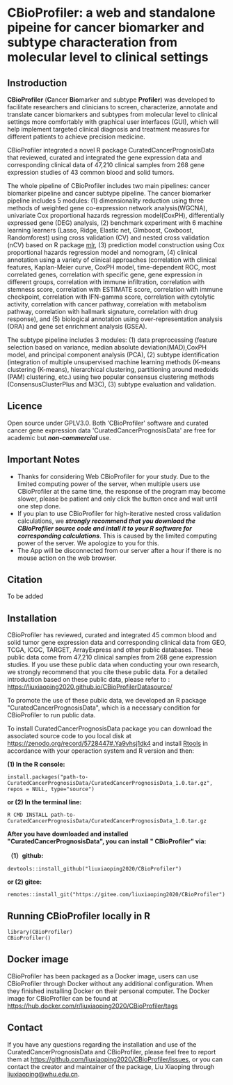 # CBioProfiler: a web and standalone pipeine for cancer biomarker and subtype characteration from molecular level to clinical settings

## Instroduction

**CBioProfiler** (**C**ancer **Bio**marker and subtype **Profiler**) was developed to facilitate researchers and clinicians to screen, characterize, annotate and translate cancer biomarkers and subtypes from molecular level to clinical settings more comfortably with graphical user interfaces (GUI), which will help implement targeted clinical diagnosis and treatment measures for different patients to achieve precision medicine.

CBioProfiler integrated a novel R package CuratedCancerPrognosisData that reviewed, curated and integrated the gene expression data and corresponding clinical data of 47,210 clinical samples from 268 gene expression studies of 43 common blood and solid tumors.

The whole pipeline of CBioProfiler includes two main pipelines: cancer biomarker pipeline and cancer subtype pipeline. The cancer biomarker pipeline includes 5 modules: (1) dimensionality reduction using three methods of weighted gene co-expression network analysis(WGCNA), univariate Cox proportional hazards regression model(CoxPH), differentially expressed gene (DEG) analysis, (2) benchmark experiment with 6 machine learning learners (Lasso, Ridge, Elastic net, Glmboost, Coxboost, Randomforest) using cross validation (CV) and nested cross validation (nCV) based on R package [mlr](https://cran.r-project.org/web/packages/mlr/index.html), (3) prediction model construction using Cox proportional hazards regression model and nomogram, (4) clinical annotation using a variety of clinical approaches (correlation with clinical features, Kaplan-Meier curve, CoxPH model, time-dependent ROC, most correlated genes, correlation with specific gene, gene expression in different groups, correlation with immune infiltration, correlation with stemness score, correlation with ESTIMATE score, correlation with immune checkpoint, correlation with IFN-gamma score, correlation with cytolytic activity, correlation with cancer pathway, correlation with metabolism pathway, correlation with hallmark signature, correlation with drug response), and (5) biological annotation using over-representation analysis (ORA) and gene set enrichment analysis (GSEA).
 
The subtype pipeline includes 3 modules: (1) data preprocessing (feature selection based on variance, median absolute deviation(MAD),CoxPH model, and principal component analysis (PCA), (2) subtype identification (integration of multiple unsupervised machine learning methods (K-means clustering (K-means), hierarchical clustering, partitioning around medoids (PAM) clustering, etc.) using two popular consensus clustering methods (ConsensusClusterPlus and M3C), (3) subtype evaluation and validation.

## Licence

Open source under GPLV3.0. Both 'CBioProfiler' software and curated cancer gene expression data 'CuratedCancerPrognosisData' are free for academic but ***non-commercial*** use.

## Important Notes

* Thanks for considering Web CBioProfiler for your study. Due to the limited computing power of the server, when multiple users use CBioProfiler at the same time, the response of the program may become slower, please be patient and only click the button once and wait until one step done.
* If you plan to use CBioProfiler for high-iterative nested cross validation calculations, we ***strongly recommend that you download the CBioProfiler source code and intall it to your R software for corresponding calculations***. This is caused by the limited computing power of the server. We apologize to you for this.
* The App will be disconnected from our server after a hour if there is no mouse action on the web browser.

## Citation

To be added


## Installation

CBioProfiler has reviewed, curated and integrated 45 common blood and solid tumor gene expression data and corresponding clinical data from GEO, TCGA, ICGC, TARGET, ArrayExpress and other public databases. These public data come from 47,210 clinical samples from 268 gene expression studies. If you use these public data when conducting your own research, we strongly recommend that you cite these public data. For a detailed introduction based on these public data, please refer to : https://liuxiaoping2020.github.io/CBioProfilerDatasource/

To promote the use of these public data, we developed an R package "CuratedCancerPrognosisData", which is a necessary condition for CBioProfiler to run public data.

To install CuratedCancerPrognosisData package you can download the associated source code to you local disk at https://zenodo.org/record/5728447#.Ya9vhsj1dk4 and install [Rtools](https://cran.r-project.org/bin/windows/Rtools/) in accordance with your operaction system and R version and then:

**(1) In the R console:**

```{r setup, include=FALSE}
install.packages("path-to-CuratedCancerPrognosisData/CuratedCancerPrognosisData_1.0.tar.gz", repos = NULL, type="source")
```

**or (2) In the terminal line:**

```
R CMD INSTALL path-to-CuratedCancerPrognosisData/CuratedCancerPrognosisData_1.0.tar.gz
```

**After you have downloaded and installed "CuratedCancerPrognosisData", you can install " CBioProfiler" via:**

**（1）github:**

```
devtools::install_github("liuxiaoping2020/CBioProfiler")
```

**or (2) gitee:**

```
remotes::install_git("https://gitee.com/liuxiaoping2020/CBioProfiler")
```

## Running  CBioProfiler locally in R

```
library(CBioProfiler)
CBioProfiler()
```

## Docker image

CBioProfiler has been packaged as a Docker image, users can use CBioProfiler through Docker without any additional configuration. When they finished installing Docker on their personal computer. The Docker image for CBioProfiler can be found at https://hub.docker.com/r/liuxiaoping2020/CBioProfiler/tags

## Contact

If you have any questions regarding the installation and use of the CuratedCancerPrognosisData and CBioProfiler, please feel free to report them at https://github.com/liuxiaoping2020/CBioProfiler/issues, or you can contact the creator and maintainer of the package, Liu Xiaoping through liuxiaoping@whu.edu.cn.
